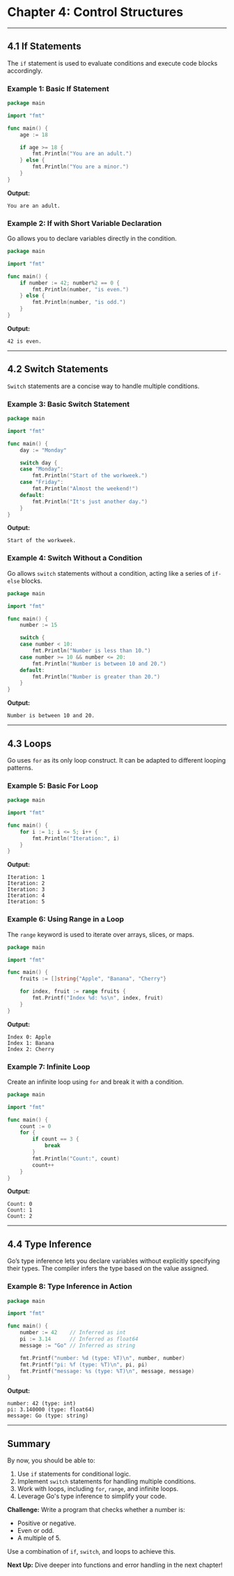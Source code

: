 
# **Chapter 4: Control Structures**

---

## **4.1 If Statements**

The `if` statement is used to evaluate conditions and execute code blocks accordingly.

### **Example 1: Basic If Statement**
```go
package main

import "fmt"

func main() {
    age := 18

    if age >= 18 {
        fmt.Println("You are an adult.")
    } else {
        fmt.Println("You are a minor.")
    }
}
```

**Output:**
```
You are an adult.
```

### **Example 2: If with Short Variable Declaration**
Go allows you to declare variables directly in the condition.
```go
package main

import "fmt"

func main() {
    if number := 42; number%2 == 0 {
        fmt.Println(number, "is even.")
    } else {
        fmt.Println(number, "is odd.")
    }
}
```

**Output:**
```
42 is even.
```

---

## **4.2 Switch Statements**

`Switch` statements are a concise way to handle multiple conditions.

### **Example 3: Basic Switch Statement**
```go
package main

import "fmt"

func main() {
    day := "Monday"

    switch day {
    case "Monday":
        fmt.Println("Start of the workweek.")
    case "Friday":
        fmt.Println("Almost the weekend!")
    default:
        fmt.Println("It's just another day.")
    }
}
```

**Output:**
```
Start of the workweek.
```

### **Example 4: Switch Without a Condition**
Go allows `switch` statements without a condition, acting like a series of `if-else` blocks.
```go
package main

import "fmt"

func main() {
    number := 15

    switch {
    case number < 10:
        fmt.Println("Number is less than 10.")
    case number >= 10 && number <= 20:
        fmt.Println("Number is between 10 and 20.")
    default:
        fmt.Println("Number is greater than 20.")
    }
}
```

**Output:**
```
Number is between 10 and 20.
```

---

## **4.3 Loops**

Go uses `for` as its only loop construct. It can be adapted to different looping patterns.

### **Example 5: Basic For Loop**
```go
package main

import "fmt"

func main() {
    for i := 1; i <= 5; i++ {
        fmt.Println("Iteration:", i)
    }
}
```

**Output:**
```
Iteration: 1
Iteration: 2
Iteration: 3
Iteration: 4
Iteration: 5
```

### **Example 6: Using Range in a Loop**
The `range` keyword is used to iterate over arrays, slices, or maps.
```go
package main

import "fmt"

func main() {
    fruits := []string{"Apple", "Banana", "Cherry"}

    for index, fruit := range fruits {
        fmt.Printf("Index %d: %s\n", index, fruit)
    }
}
```

**Output:**
```
Index 0: Apple
Index 1: Banana
Index 2: Cherry
```

### **Example 7: Infinite Loop**
Create an infinite loop using `for` and break it with a condition.
```go
package main

import "fmt"

func main() {
    count := 0
    for {
        if count == 3 {
            break
        }
        fmt.Println("Count:", count)
        count++
    }
}
```

**Output:**
```
Count: 0
Count: 1
Count: 2
```

---

## **4.4 Type Inference**

Go’s type inference lets you declare variables without explicitly specifying their types. The compiler infers the type based on the value assigned.

### **Example 8: Type Inference in Action**
```go
package main

import "fmt"

func main() {
    number := 42    // Inferred as int
    pi := 3.14      // Inferred as float64
    message := "Go" // Inferred as string

    fmt.Printf("number: %d (type: %T)\n", number, number)
    fmt.Printf("pi: %f (type: %T)\n", pi, pi)
    fmt.Printf("message: %s (type: %T)\n", message, message)
}
```

**Output:**
```
number: 42 (type: int)
pi: 3.140000 (type: float64)
message: Go (type: string)
```

---

## **Summary**

By now, you should be able to:
1. Use `if` statements for conditional logic.
2. Implement `switch` statements for handling multiple conditions.
3. Work with loops, including `for`, `range`, and infinite loops.
4. Leverage Go's type inference to simplify your code.

**Challenge:** Write a program that checks whether a number is:
- Positive or negative.
- Even or odd.
- A multiple of 5.

Use a combination of `if`, `switch`, and loops to achieve this.

**Next Up:** Dive deeper into functions and error handling in the next chapter!
